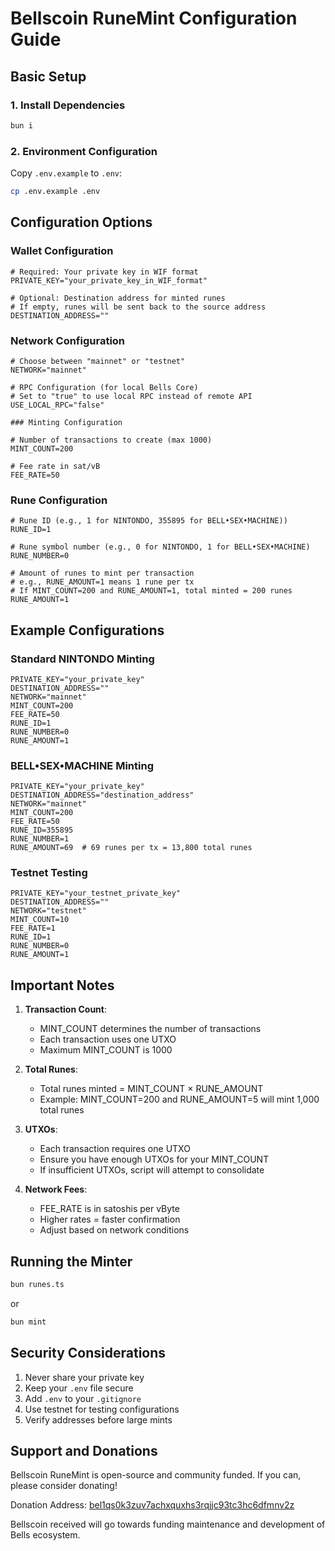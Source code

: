 # Bellscoin RuneMint Configuration Guide

## Basic Setup

### 1. Install Dependencies
```bash
bun i
```

### 2. Environment Configuration
Copy `.env.example` to `.env`:
```bash
cp .env.example .env
```

## Configuration Options

### Wallet Configuration
```env
# Required: Your private key in WIF format
PRIVATE_KEY="your_private_key_in_WIF_format"

# Optional: Destination address for minted runes
# If empty, runes will be sent back to the source address
DESTINATION_ADDRESS=""
```

### Network Configuration
```env
# Choose between "mainnet" or "testnet"
NETWORK="mainnet"

# RPC Configuration (for local Bells Core)
# Set to "true" to use local RPC instead of remote API
USE_LOCAL_RPC="false"

### Minting Configuration

# Number of transactions to create (max 1000)
MINT_COUNT=200

# Fee rate in sat/vB
FEE_RATE=50
```

### Rune Configuration
```env
# Rune ID (e.g., 1 for NINTONDO, 355895 for BELL•SEX•MACHINE))
RUNE_ID=1

# Rune symbol number (e.g., 0 for NINTONDO, 1 for BELL•SEX•MACHINE)
RUNE_NUMBER=0

# Amount of runes to mint per transaction
# e.g., RUNE_AMOUNT=1 means 1 rune per tx
# If MINT_COUNT=200 and RUNE_AMOUNT=1, total minted = 200 runes
RUNE_AMOUNT=1
```

## Example Configurations

### Standard NINTONDO Minting
```env
PRIVATE_KEY="your_private_key"
DESTINATION_ADDRESS=""
NETWORK="mainnet"
MINT_COUNT=200
FEE_RATE=50
RUNE_ID=1
RUNE_NUMBER=0
RUNE_AMOUNT=1
```

### BELL•SEX•MACHINE Minting
```env
PRIVATE_KEY="your_private_key"
DESTINATION_ADDRESS="destination_address"
NETWORK="mainnet"
MINT_COUNT=200
FEE_RATE=50
RUNE_ID=355895
RUNE_NUMBER=1
RUNE_AMOUNT=69  # 69 runes per tx = 13,800 total runes
```

### Testnet Testing
```env
PRIVATE_KEY="your_testnet_private_key"
DESTINATION_ADDRESS=""
NETWORK="testnet"
MINT_COUNT=10
FEE_RATE=1
RUNE_ID=1
RUNE_NUMBER=0
RUNE_AMOUNT=1
```

## Important Notes

1. **Transaction Count**: 
   - MINT_COUNT determines the number of transactions
   - Each transaction uses one UTXO
   - Maximum MINT_COUNT is 1000

2. **Total Runes**:
   - Total runes minted = MINT_COUNT × RUNE_AMOUNT
   - Example: MINT_COUNT=200 and RUNE_AMOUNT=5 will mint 1,000 total runes

3. **UTXOs**:
   - Each transaction requires one UTXO
   - Ensure you have enough UTXOs for your MINT_COUNT
   - If insufficient UTXOs, script will attempt to consolidate

4. **Network Fees**:
   - FEE_RATE is in satoshis per vByte
   - Higher rates = faster confirmation
   - Adjust based on network conditions

## Running the Minter
```bash
bun runes.ts
```
or

```bash
bun mint
```
## Security Considerations

1. Never share your private key
2. Keep your `.env` file secure
3. Add `.env` to your `.gitignore`
4. Use testnet for testing configurations
5. Verify addresses before large mints

## Support and Donations

Bellscoin RuneMint is open-source and community funded. 
If you can, please consider donating!

Donation Address: [bel1qs0k3zuv7achxquxhs3rqjjc93tc3hc6dfmnv2z](https://nintondo.io/explorer/address/bel1qs0k3zuv7achxquxhs3rqjjc93tc3hc6dfmnv2z)

Bellscoin received will go towards funding maintenance and development of Bells ecosystem.
